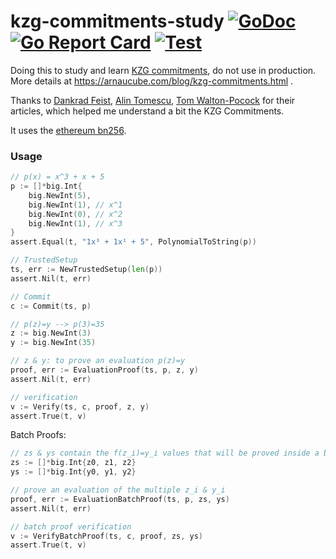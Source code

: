 # kzg-commitments-study [![GoDoc](https://godoc.org/github.com/arnaucube/kzg-commitments-study?status.svg)](https://godoc.org/github.com/arnaucube/kzg-commitments-study) [![Go Report Card](https://goreportcard.com/badge/github.com/arnaucube/kzg-commitments-study)](https://goreportcard.com/report/github.com/arnaucube/kzg-commitments-study) [![Test](https://github.com/arnaucube/kzg-commitments-study/workflows/Test/badge.svg)](https://github.com/arnaucube/kzg-commitments-study/actions?query=workflow%3ATest)

Doing this to study and learn [KZG commitments](http://cacr.uwaterloo.ca/techreports/2010/cacr2010-10.pdf), do not use in production. More details at https://arnaucube.com/blog/kzg-commitments.html .

Thanks to [Dankrad Feist](https://dankradfeist.de/ethereum/2020/06/16/kate-polynomial-commitments.html), [Alin Tomescu](https://alinush.github.io/2020/05/06/kzg-polynomial-commitments.html), [Tom Walton-Pocock](https://hackmd.io/@tompocock/Hk2A7BD6U) for their articles, which helped me understand a bit the KZG Commitments.

It uses the [ethereum bn256](https://github.com/ethereum/go-ethereum/tree/master/crypto/bn256/cloudflare).

### Usage

```go
// p(x) = x^3 + x + 5
p := []*big.Int{
	big.NewInt(5),
	big.NewInt(1), // x^1
	big.NewInt(0), // x^2
	big.NewInt(1), // x^3
}
assert.Equal(t, "1x³ + 1x¹ + 5", PolynomialToString(p))

// TrustedSetup
ts, err := NewTrustedSetup(len(p))
assert.Nil(t, err)

// Commit
c := Commit(ts, p)

// p(z)=y --> p(3)=35
z := big.NewInt(3)
y := big.NewInt(35)

// z & y: to prove an evaluation p(z)=y
proof, err := EvaluationProof(ts, p, z, y)
assert.Nil(t, err)

// verification
v := Verify(ts, c, proof, z, y)
assert.True(t, v)
```

Batch Proofs:
```go
// zs & ys contain the f(z_i)=y_i values that will be proved inside a batch proof
zs := []*big.Int{z0, z1, z2}
ys := []*big.Int{y0, y1, y2}

// prove an evaluation of the multiple z_i & y_i
proof, err := EvaluationBatchProof(ts, p, zs, ys)
assert.Nil(t, err)

// batch proof verification
v := VerifyBatchProof(ts, c, proof, zs, ys)
assert.True(t, v)
```
